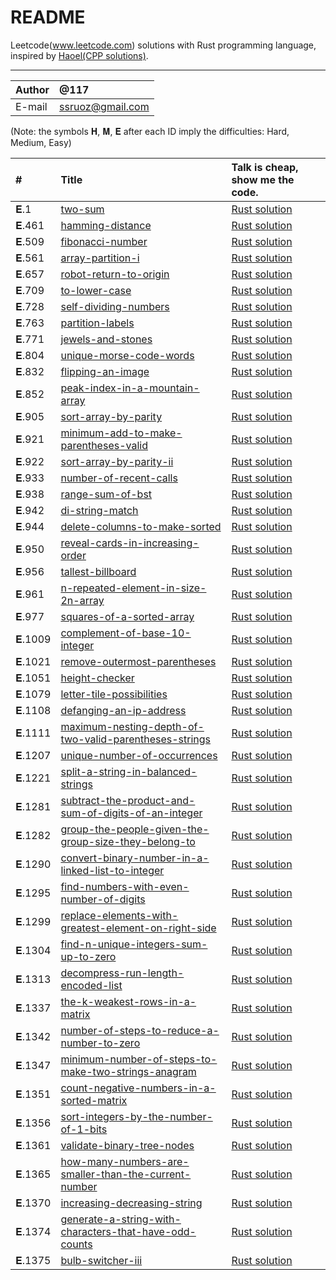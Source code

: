 README
============================== 
Leetcode(www.leetcode.com) solutions with Rust programming language, inspired by [Haoel(CPP solutions)](https://github.com/haoel/leetcode). 

***** 
|Author|@117|
|:---  |:---
|E-mail|ssruoz@gmail.com

(Note: the symbols 𝐇, 𝐌, 𝐄 after each ID imply the difficulties: Hard, Medium, Easy)

| #    | Title | Talk is cheap, show me the code. | 
| :---- | :----- | :------- | 
|𝐄.1 | [two-sum](https://leetcode.com/problems/two-sum/description/) | [Rust solution](./solutions/1.two-sum.rs)|
|𝐄.461 | [hamming-distance](https://leetcode.com/problems/hamming-distance/description/) | [Rust solution](./solutions/461.hamming-distance.rs)|
|𝐄.509 | [fibonacci-number](https://leetcode.com/problems/fibonacci-number/description/) | [Rust solution](./solutions/509.fibonacci-number.rs)|
|𝐄.561 | [array-partition-i](https://leetcode.com/problems/array-partition-i/description/) | [Rust solution](./solutions/561.array-partition-i.rs)|
|𝐄.657 | [robot-return-to-origin](https://leetcode.com/problems/robot-return-to-origin/description/) | [Rust solution](./solutions/657.robot-return-to-origin.rs)|
|𝐄.709 | [to-lower-case](https://leetcode.com/problems/to-lower-case/description/) | [Rust solution](./solutions/709.to-lower-case.rs)|
|𝐄.728 | [self-dividing-numbers](https://leetcode.com/problems/self-dividing-numbers/description/) | [Rust solution](./solutions/728.self-dividing-numbers.rs)|
|𝐄.763 | [partition-labels](https://leetcode.com/problems/partition-labels/description/) | [Rust solution](./solutions/763.partition-labels.rs)|
|𝐄.771 | [jewels-and-stones](https://leetcode.com/problems/jewels-and-stones/description/) | [Rust solution](./solutions/771.jewels-and-stones.rs)|
|𝐄.804 | [unique-morse-code-words](https://leetcode.com/problems/unique-morse-code-words/description/) | [Rust solution](./solutions/804.unique-morse-code-words.rs)|
|𝐄.832 | [flipping-an-image](https://leetcode.com/problems/flipping-an-image/description/) | [Rust solution](./solutions/832.flipping-an-image.rs)|
|𝐄.852 | [peak-index-in-a-mountain-array](https://leetcode.com/problems/peak-index-in-a-mountain-array/description/) | [Rust solution](./solutions/852.peak-index-in-a-mountain-array.rs)|
|𝐄.905 | [sort-array-by-parity](https://leetcode.com/problems/sort-array-by-parity/description/) | [Rust solution](./solutions/905.sort-array-by-parity.rs)|
|𝐄.921 | [minimum-add-to-make-parentheses-valid](https://leetcode.com/problems/minimum-add-to-make-parentheses-valid/description/) | [Rust solution](./solutions/921.minimum-add-to-make-parentheses-valid.rs)|
|𝐄.922 | [sort-array-by-parity-ii](https://leetcode.com/problems/sort-array-by-parity-ii/description/) | [Rust solution](./solutions/922.sort-array-by-parity-ii.rs)|
|𝐄.933 | [number-of-recent-calls](https://leetcode.com/problems/number-of-recent-calls/description/) | [Rust solution](./solutions/933.number-of-recent-calls.rs)|
|𝐄.938 | [range-sum-of-bst](https://leetcode.com/problems/range-sum-of-bst/description/) | [Rust solution](./solutions/938.range-sum-of-bst.rs)|
|𝐄.942 | [di-string-match](https://leetcode.com/problems/di-string-match/description/) | [Rust solution](./solutions/942.di-string-match.rs)|
|𝐄.944 | [delete-columns-to-make-sorted](https://leetcode.com/problems/delete-columns-to-make-sorted/description/) | [Rust solution](./solutions/944.delete-columns-to-make-sorted.rs)|
|𝐄.950 | [reveal-cards-in-increasing-order](https://leetcode.com/problems/reveal-cards-in-increasing-order/description/) | [Rust solution](./solutions/950.reveal-cards-in-increasing-order.rs)|
|𝐄.956 | [tallest-billboard](https://leetcode.com/problems/tallest-billboard/description/) | [Rust solution](./solutions/956.tallest-billboard.rs)|
|𝐄.961 | [n-repeated-element-in-size-2n-array](https://leetcode.com/problems/n-repeated-element-in-size-2n-array/description/) | [Rust solution](./solutions/961.n-repeated-element-in-size-2n-array.rs)|
|𝐄.977 | [squares-of-a-sorted-array](https://leetcode.com/problems/squares-of-a-sorted-array/description/) | [Rust solution](./solutions/977.squares-of-a-sorted-array.rs)|
|𝐄.1009 | [complement-of-base-10-integer](https://leetcode.com/problems/complement-of-base-10-integer/description/) | [Rust solution](./solutions/1009.complement-of-base-10-integer.rs)|
|𝐄.1021 | [remove-outermost-parentheses](https://leetcode.com/problems/remove-outermost-parentheses/description/) | [Rust solution](./solutions/1021.remove-outermost-parentheses.rs)|
|𝐄.1051 | [height-checker](https://leetcode.com/problems/height-checker/description/) | [Rust solution](./solutions/1051.height-checker.rs)|
|𝐄.1079 | [letter-tile-possibilities](https://leetcode.com/problems/array-partition-i/description/) | [Rust solution](./solutions/1079.letter-tile-possibilities.rs)|
|𝐄.1108 | [defanging-an-ip-address](https://leetcode.com/problems/defanging-an-ip-address/description/) | [Rust solution](./solutions/1108.defanging-an-ip-address.rs)|
|𝐄.1111 | [maximum-nesting-depth-of-two-valid-parentheses-strings](https://leetcode.com/problems/maximum-nesting-depth-of-two-valid-parentheses-strings/description/) | [Rust solution](./solutions/1111.maximum-nesting-depth-of-two-valid-parentheses-strings.rs)|
|𝐄.1207 | [unique-number-of-occurrences](https://leetcode.com/problems/unique-number-of-occurrences/description/) | [Rust solution](./solutions/1207.unique-number-of-occurrences.rs)|
|𝐄.1221 | [split-a-string-in-balanced-strings](https://leetcode.com/problems/split-a-string-in-balanced-strings/description/) | [Rust solution](./solutions/1221.split-a-string-in-balanced-strings.rs)|
|𝐄.1281 | [subtract-the-product-and-sum-of-digits-of-an-integer](https://leetcode.com/problems/subtract-the-product-and-sum-of-digits-of-an-integer/description/) | [Rust solution](./solutions/1281.subtract-the-product-and-sum-of-digits-of-an-integer.rs)|
|𝐄.1282 | [group-the-people-given-the-group-size-they-belong-to](https://leetcode.com/problems/group-the-people-given-the-group-size-they-belong-to/description/) | [Rust solution](./solutions/1282.group-the-people-given-the-group-size-they-belong-to.rs)|
|𝐄.1290 | [convert-binary-number-in-a-linked-list-to-integer](https://leetcode.com/problems/convert-binary-number-in-a-linked-list-to-integer/description/) | [Rust solution](./solutions/1290.convert-binary-number-in-a-linked-list-to-integer.rs)|
|𝐄.1295 | [find-numbers-with-even-number-of-digits](https://leetcode.com/problems/find-numbers-with-even-number-of-digits/description/) | [Rust solution](./solutions/1295.find-numbers-with-even-number-of-digits.rs)|
|𝐄.1299 | [replace-elements-with-greatest-element-on-right-side](https://leetcode.com/problems/replace-elements-with-greatest-element-on-right-side/description/) | [Rust solution](./solutions/1299.replace-elements-with-greatest-element-on-right-side.rs)|
|𝐄.1304 | [find-n-unique-integers-sum-up-to-zero](https://leetcode.com/problems/find-n-unique-integers-sum-up-to-zero/description/) | [Rust solution](./solutions/1304.find-n-unique-integers-sum-up-to-zero.rs)|
|𝐄.1313 | [decompress-run-length-encoded-list](https://leetcode.com/problems/decompress-run-length-encoded-list/description/) | [Rust solution](./solutions/1313.decompress-run-length-encoded-list.rs)|
|𝐄.1337 | [the-k-weakest-rows-in-a-matrix](https://leetcode.com/problems/the-k-weakest-rows-in-a-matrix/description/) | [Rust solution](./solutions/1337.the-k-weakest-rows-in-a-matrix.rs)|
|𝐄.1342 | [number-of-steps-to-reduce-a-number-to-zero](https://leetcode.com/problems/number-of-steps-to-reduce-a-number-to-zero/description/) | [Rust solution](./solutions/1342.number-of-steps-to-reduce-a-number-to-zero.rs)|
|𝐄.1347 | [minimum-number-of-steps-to-make-two-strings-anagram](https://leetcode.com/problems/minimum-number-of-steps-to-make-two-strings-anagram/description/) | [Rust solution](./solutions/1347.minimum-number-of-steps-to-make-two-strings-anagram.rs)|
|𝐄.1351 | [count-negative-numbers-in-a-sorted-matrix](https://leetcode.com/problems/count-negative-numbers-in-a-sorted-matrix/description/) | [Rust solution](./solutions/1351.count-negative-numbers-in-a-sorted-matrix.rs)|
|𝐄.1356 | [sort-integers-by-the-number-of-1-bits](https://leetcode.com/problems/sort-integers-by-the-number-of-1-bits/description/) | [Rust solution](./solutions/1356.sort-integers-by-the-number-of-1-bits.rs)|
|𝐄.1361 | [validate-binary-tree-nodes](https://leetcode.com/problems/validate-binary-tree-nodes/description/) | [Rust solution](./solutions/1361.validate-binary-tree-nodes.rs)|
|𝐄.1365 | [how-many-numbers-are-smaller-than-the-current-number](https://leetcode.com/problems/remove-outermost-parentheses/description/) | [Rust solution](./solutions/1365.how-many-numbers-are-smaller-than-the-current-number.rs)|
|𝐄.1370 | [increasing-decreasing-string](https://leetcode.com/problems/increasing-decreasing-string/description/) | [Rust solution](./solutions/1370.increasing-decreasing-string.rs)|
|𝐄.1374 | [generate-a-string-with-characters-that-have-odd-counts](https://leetcode.com/problems/generate-a-string-with-characters-that-have-odd-counts/description/) | [Rust solution](./solutions/1374.generate-a-string-with-characters-that-have-odd-counts.rs)|
|𝐄.1375 | [bulb-switcher-iii](https://leetcode.com/problems/bulb-switcher-iii/description/) | [Rust solution](./solutions/1375.bulb-switcher-iii.rs)|


